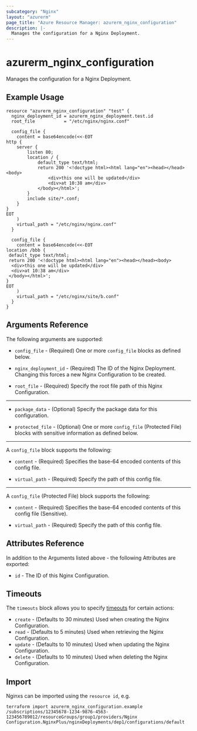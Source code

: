 ```yaml
---
subcategory: "Nginx"
layout: "azurerm"
page_title: "Azure Resource Manager: azurerm_nginx_configuration"
description: |-
  Manages the configuration for a Nginx Deployment.
---
```


# azurerm_nginx_configuration

Manages the configuration for a Nginx Deployment.

## Example Usage

```hcl
resource "azurerm_nginx_configuration" "test" {
  nginx_deployment_id = azurerm_nginx_deployment.test.id
  root_file           = "/etc/nginx/nginx.conf"

  config_file {
    content = base64encode(<<-EOT
http {
    server {
        listen 80;
        location / {
            default_type text/html;
            return 200 '<!doctype html><html lang="en"><head></head><body>
                <div>this one will be updated</div>
                <div>at 10:38 am</div>
            </body></html>';
        }
        include site/*.conf;
    }
}
EOT
    )
    virtual_path = "/etc/nginx/nginx.conf"
  }

  config_file {
    content = base64encode(<<-EOT
location /bbb {
 default_type text/html;
 return 200 '<!doctype html><html lang="en"><head></head><body>
  <div>this one will be updated</div>
  <div>at 10:38 am</div>
 </body></html>';
}
EOT
    )
    virtual_path = "/etc/nginx/site/b.conf"
  }
}
```

## Arguments Reference

The following arguments are supported:

* `config_file` - (Required) One or more `config_file` blocks as defined below.

* `nginx_deployment_id` - (Required) The ID of the Nginx Deployment. Changing this forces a new Nginx Configuration to be created.

* `root_file` - (Required) Specify the root file path of this Nginx Configuration.

---

* `package_data` - (Optional) Specify the package data for this configuration.

* `protected_file` - (Optional) One or more `config_file` (Protected File) blocks with sensitive information as defined below.

---

A `config_file` block supports the following:

* `content` - (Required) Specifies the base-64 encoded contents of this config file.

* `virtual_path` - (Required) Specify the path of this config file.

---

A `config_file` (Protected File) block supports the following:

* `content` - (Required) Specifies the base-64 encoded contents of this config file (Sensitive).

* `virtual_path` - (Required) Specify the path of this config file.

## Attributes Reference

In addition to the Arguments listed above - the following Attributes are exported:

* `id` - The ID of this Nginx Configuration.

## Timeouts

The `timeouts` block allows you to specify [timeouts](https://www.terraform.io/language/resources/syntax#operation-timeouts) for certain actions:

* `create` - (Defaults to 30 minutes) Used when creating the Nginx Configuration.
* `read` - (Defaults to 5 minutes) Used when retrieving the Nginx Configuration.
* `update` - (Defaults to 10 minutes) Used when updating the Nginx Configuration.
* `delete` - (Defaults to 10 minutes) Used when deleting the Nginx Configuration.

## Import

Nginxs can be imported using the `resource id`, e.g.

```shell
terraform import azurerm_nginx_configuration.example /subscriptions/12345678-1234-9876-4563-123456789012/resourceGroups/group1/providers/Nginx Configuration.NginxPlus/nginxDeployments/dep1/configurations/default
```

